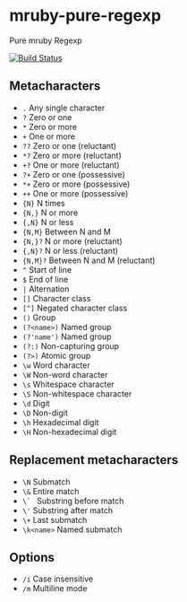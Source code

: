 mruby-pure-regexp
=================

Pure mruby Regexp

[![Build Status](https://travis-ci.org/h2so5/mruby-pure-regexp.svg?branch=master)](https://travis-ci.org/h2so5/mruby-pure-regexp)

## Metacharacters

* ```.``` Any single character
* ```?``` Zero or one
* ```*``` Zero or more
* ```+``` One or more
* ```??``` Zero or one (reluctant)
* ```*?``` Zero or more (reluctant)
* ```+?``` One or more (reluctant)
* ```?+``` Zero or one (possessive)
* ```*+``` Zero or more (possessive)
* ```++``` One or more (possessive)
* ```{N}``` N times
* ```{N,}``` N or more
* ```{,N}``` N or less
* ```{N,M}``` Between N and M
* ```{N,}?``` N or more (reluctant)
* ```{,N}?``` N or less (reluctant)
* ```{N,M}?``` Between N and M (reluctant)
* ```^``` Start of line
* ```$``` End of line
* ```|``` Alternation
* ```[]``` Character class
* ```[^]``` Negated character class
* ```()``` Group
* ```(?<name>)``` Named group
* ```(?'name')``` Named group
* ```(?:)``` Non-capturing group
* ```(?>)``` Atomic group
* ```\w``` Word character
* ```\W``` Non-word character
* ```\s``` Whitespace character
* ```\S``` Non-whitespace character
* ```\d``` Digit
* ```\D``` Non-digit
* ```\h``` Hexadecimal digit
* ```\H``` Non-hexadecimal digit

## Replacement metacharacters

* ```\N``` Submatch
* ```\&``` Entire match
* ```\` ``` Substring before match
* ```\'``` Substring after match
* ```\+``` Last submatch
* ```\k<name>``` Named submatch

## Options

* ```/i``` Case insensitive
* ```/m``` Multiline mode
